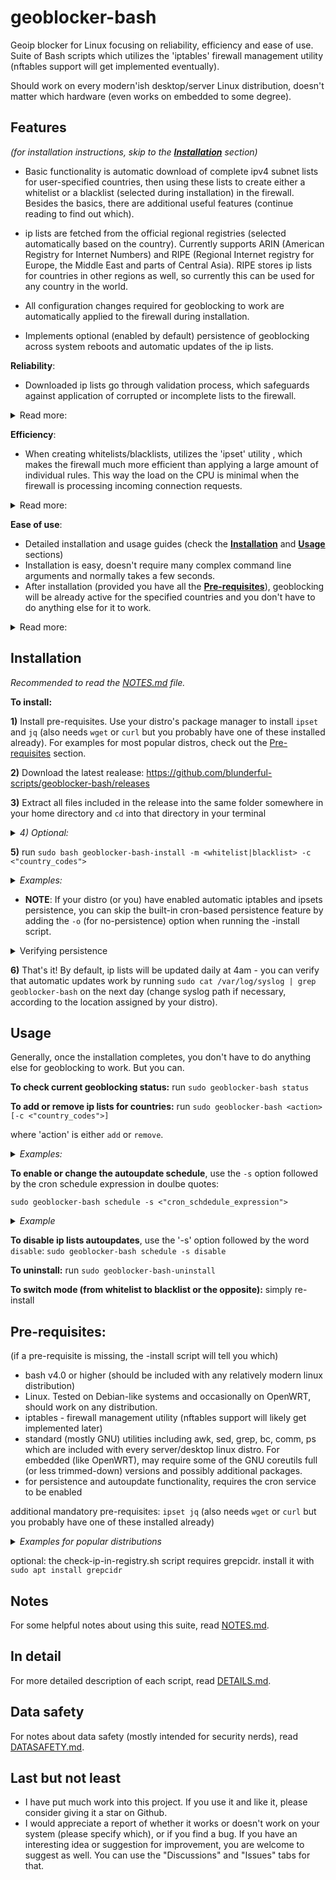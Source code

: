 # geoblocker-bash
Geoip blocker for Linux focusing on reliability, efficiency and ease of use. Suite of Bash scripts which utilizes the 'iptables' firewall management utility (nftables support will get implemented eventually).

Should work on every modern'ish desktop/server Linux distribution, doesn't matter which hardware (even works on embedded to some degree).
 
## Features
_(for installation instructions, skip to the [**Installation**](#Installation) section)_

* Basic functionality is automatic download of complete ipv4 subnet lists for user-specified countries, then using these lists to create either a whitelist or a blacklist (selected during installation) in the firewall. Besides the basics, there are additional useful features (continue reading to find out which).

* ip lists are fetched from the official regional registries (selected automatically based on the country). Currently supports ARIN (American Registry for Internet Numbers) and RIPE (Regional Internet registry for Europe, the Middle East and parts of Central Asia). RIPE stores ip lists for countries in other regions as well, so currently this can be used for any country in the world.

* All configuration changes required for geoblocking to work are automatically applied to the firewall during installation.

* Implements optional (enabled by default) persistence of geoblocking across system reboots and automatic updates of the ip lists.

**Reliability**:
- Downloaded ip lists go through validation process, which safeguards against application of corrupted or incomplete lists to the firewall.

<details> <summary>Read more:</summary>

- All scripts perform extensive error detection and handling, so if something goes wrong, chances for bad consequences are rather low. I estimate that somewhere between 60% and 80% of the code is error checking and error handling, so *a lot* of effort has been put into ensuring reliability.
- Automatic backup of the firewall state before any changes or updates (optional, enabled by default).
- The *backup script also has a restore command. In case an error occurs while applying changes to the firewall (which normally should never happen), or if you mess something up in the firewall, you can use it to restore the firewall to its previous state.
- If a user accidentally requests an action that is about to block their own country (which can happen both in blacklist mode and in whitelist mode), the *manage script will warn them and wait for their input before proceeding.
</details>

**Efficiency**:
- When creating whitelists/blacklists, utilizes the 'ipset' utility , which makes the firewall much more efficient than applying a large amount of individual rules. This way the load on the CPU is minimal when the firewall is processing incoming connection requests.

<details><summary>Read more:</summary>
  
- When creating new ipsets, calculates optimized ipset parameters in order to maximize performance and minimize memory consumption.
- Creating new ipsets is done efficiently, so normally it takes less than a second for a very large list (depending on the CPU of course).
- Only performs necessary actions. For example, if a list is up-to-date and already active in the firewall, it won't be re-validated and re-applied to the firewall until the data timestamp changes.
- List parsing and validation are implemented through efficient regex processing, so this is very quick: a fraction of a second for parsing and a few milliseconds for validation, for a very large list (at least on x86 CPU).
- The scripts perform all heavy-lifting operations (such as parsing and validating ip lists, or processing backups) in memory to avoid unnecessary storage device access. So they should be plenty fast even with a slow storage device. At the expense of some memory (which only matters for embedded systems - in my testing, OpenWRT router with 128MB of memory handles this easily).
- Scripts are only active for a short time when invoked either directly by the user or by a cron job (once after a reboot and then periodically for an auto-update - both cron jobs are optional and enabled by default).

</details>

**Ease of use**:
- Detailed installation and usage guides (check the [**Installation**](#Installation) and [**Usage**](#Usage) sections)
- Installation is easy, doesn't require many complex command line arguments and normally takes a few seconds.
- After installation (provided you have all the [**Pre-requisites**](#Pre-requisites)), geoblocking will be already active for the specified countries and you don't have to do anything else for it to work.

<details><summary>Read more:</summary>

- Has only 2 non-standard dependencies (_ipset_ and _jq_) which should be available from any modern'ish Linux distribution's package manager.
- Comes with an *uninstall script. Uninstallation normally takes about a second. It completely removes the suite, removes geoblocking firewall rules and restores pre-install firewall policies. No restart is required.
- Sane settings are applied during installation by default, but also lots of command-line options for advanced users or for special corner cases.
- Pre-installation, provides a utility _(check-ip-in-registry.sh)_ to check whether specific ip addresses you might want to blacklist or whitelist are indeed included in the list fetched from the registry.
- Post-installation, provides a utility (symlinked to _'geoblocker-bash'_) for the user to manage and change geoblocking config (adding or removing country codes, changing the cron schedule etc).
- Post-installation, provides a command _('geoblocker-bash status')_ to check geoblocking rules, active ipsets, autoupdate and persistence cron jobs, and whether there are any issues.
- All that is well documented, read **INSTALLAION**, **NOTES** and **DETAILS** sections for more info.
- Lots of comments in the code, in case you want to change something in it or learn how the scripts are working.
- Besides extensive documentation, each script displays detailed 'usage' info when executed with the '-h' option.
- Validates all user input, so if you make a mistake, it is unlikely that you break something - the scripts will just say that the input makes no sense and usually tell you what's wrong with it.
</details>

## **Installation**

_Recommended to read the [NOTES.md](/NOTES.md) file._

**To install:**

**1)** Install pre-requisites. Use your distro's package manager to install ```ipset``` and ```jq``` (also needs ```wget``` or ```curl``` but you probably have one of these installed already). For examples for most popular distros, check out the [Pre-requisites](#Pre-requisites) section.

**2)** Download the latest realease: https://github.com/blunderful-scripts/geoblocker-bash/releases

**3)** Extract all files included in the release into the same folder somewhere in your home directory and ```cd``` into that directory in your terminal

_<details><summary>4) Optional:</summary>_

- If intended use is whitelist and you want to install geoblocker-bash on a remote machine, you can run the ```check-ip-in-registry.sh``` script before Installation to make sure that your public ip addresses are included in the ip list fetched from the internet registry.

_Example: (for US):_ ```bash check-ip-in-registry.sh -c US -i "8.8.8.8 8.8.4.4"``` _(if checking multiple ip addresses, use double quotes)_

- If intended use is blacklist and you know in advance some of the ip addresses you want to block, you can use check-ip-in-registry.sh script to verify that those ip addresses are included in the list fetched from the registry. The syntax is the same as above.

**Note**: check-ip-in-registry.sh has an additional pre-requisite: grepcidr. Install it with ```sudo apt install grepcidr```.

</details>

**5)** run ```sudo bash geoblocker-bash-install -m <whitelist|blacklist> -c <"country_codes">```
_<details><summary>Examples:</summary>_

- example (whitelist Germany and block all other countries): ```sudo bash geoblocker-bash-install -m whitelist -c DE```
- example (blacklist Germany and Netherlands and allow all other countries): ```sudo bash geoblocker-bash-install -m blacklist -c "DE NL"```

(when specifying multiple countries, put the list in double quotes)
</details>

- **NOTE**: If your distro (or you) have enabled automatic iptables and ipsets persistence, you can skip the built-in cron-based persistence feature by adding the ```-o``` (for no-persistence) option when running the -install script.

<details><summary>Verifying persistence</summary>

Generally automatic persistence of iptables and ipsets is not enabled for Debian or Ubuntu-based desktop distros (and probalby for most others). The easiest way to make sure is running the -install script with the ```-o``` option (for no-persistence) like so:

```sudo bash geoblocker-bash-install -m <whitelist|blacklist> -c <"country_codes"> -o```

then rebooting the computer, waiting 30 seconds and then running ```sudo geoblocker-bash status```. If it complains about incoherency between the config file and the firewall state then your distro and you have not enabled persistence. In that case, install again without the ```-o``` option for cron-based persistence, reboot again and test again (should not complain now). Installation normally takes just a few seconds, so it's not a big deal.

</details>

**6)** That's it! By default, ip lists will be updated daily at 4am - you can verify that automatic updates work by running ```sudo cat /var/log/syslog | grep geoblocker-bash``` on the next day (change syslog path if necessary, according to the location assigned by your distro).

## **Usage**
Generally, once the installation completes, you don't have to do anything else for geoblocking to work. But you can.

**To check current geoblocking status:** run ```sudo geoblocker-bash status```

**To add or remove ip lists for countries:** run ```sudo geoblocker-bash <action> [-c <"country_codes">]```

where 'action' is either ```add``` or ```remove```.

_<details><summary>Examples:</summary>_
- example (to add ip lists for Germany and Netherlands): ```sudo geoblocker-bash add -c "DE NL"```
- example (to remove the ip list for Germany): ```sudo geoblocker-bash remove -c DE```
</details>

 **To enable or change the autoupdate schedule**, use the ```-s``` option followed by the cron schedule expression in doulbe quotes:

```sudo geoblocker-bash schedule -s <"cron_schdedule_expression">```

 _<details><summary>Example</summary>_

```sudo geoblocker-bash schedule -s "1 4 * * *"```

</details>

**To disable ip lists autoupdates**, use the '-s' option followed by the word ```disable```: ```sudo geoblocker-bash schedule -s disable```
 
**To uninstall:** run ```sudo geoblocker-bash-uninstall```

**To switch mode (from whitelist to blacklist or the opposite):** simply re-install

## **Pre-requisites**:
(if a pre-requisite is missing, the -install script will tell you which)
- bash v4.0 or higher (should be included with any relatively modern linux distribution)
- Linux. Tested on Debian-like systems and occasionally on OpenWRT, should work on any distribution.
- iptables - firewall management utility (nftables support will likely get implemented later)
- standard (mostly GNU) utilities including awk, sed, grep, bc, comm, ps which are included with every server/desktop linux distro. For embedded (like OpenWRT), may require some of the GNU coreutils full (or less trimmed-down) versions and possibly additional packages.
- for persistence and autoupdate functionality, requires the cron service to be enabled

additional mandatory pre-requisites: ```ipset jq``` (also needs ```wget``` or ```curl``` but you probably have one of these installed already)

_<details><summary>Examples for popular distributions</summary>_

Debian, Ubuntu, Linux Mint and any other Debian/Ubuntu derivative: ```sudo apt install ipset jq```

OpenSUSE: you may (?) need to add repositories to install jq and ipset as explained here:

https://software.opensuse.org/download/package?package=jq&project=utilities
https://software.opensuse.org/download/package?package=ipset&project=security%3Anetfilter

then run ```sudo zypper install ipset jq```

(if you have verified information, please le me know)

Arch: (you need the Extra repository enabled) ```sudo pacman -S ipset jq```

Fedora: Update yum database with dnf with ```sudo dnf makecache --refresh```. Next, install the dependencies with ```sudo dnf -y install ipset jq```

RHEL/CentOS: you need the EPEL Repository for ```jq```. I'm not an expert on RHEL and CentOS, so you'll need to figure some things out by yourself (and please let me know if you do so I update this guide), including how to add that repository to your specific OS version. Once the repo is added, run ```sudo yum update -y```. Next, install the dependencies with ```sudo yum install jq ipset```. I suspect it will then work as is but you may (?) need to also make some config changes, epsecially if using a specialized firewall management utility such as 'scf' which may preserve the iptables and ipsets between reboots (so you won't need to enable the suite's persistence feature). Anyway, I'd recommend after installing the suite, reboot your computer, wait 30 seconds and then run ```sudo geoblocker-bash status``` and see if it reports any issues.

</details>


optional: the check-ip-in-registry.sh script requires grepcidr. install it with ```sudo apt install grepcidr```

## **Notes**
For some helpful notes about using this suite, read [NOTES.md](/NOTES.md).

## **In detail**
For more detailed description of each script, read [DETAILS.md](/DETAILS.md).

## **Data safety**
For notes about data safety (mostly intended for security nerds), read [DATASAFETY.md](/DATASAFETY.md).

## **Last but not least**

- I have put much work into this project. If you use it and like it, please consider giving it a star on Github.
- I would appreciate a report of whether it works or doesn't work on your system (please specify which), or if you find a bug. If you have an interesting idea or suggestion for improvement, you are welcome to suggest as well. You can use the "Discussions" and "Issues" tabs for that.
